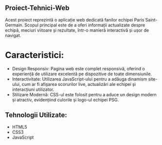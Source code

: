 ## Proiect-Tehnici-Web
Acest proiect reprezintă o aplicație web dedicată fanilor echipei Paris Saint-Germain. Scopul principal este de a oferi informații actualizate despre echipă, meciuri viitoare și rezultate, într-o manieră interactivă și ușor de navigat.

# Caracteristici:
- Design Responsiv: Pagina web este complet responsivă, oferind o experiență de utilizare excelentă pe dispozitive de toate dimensiunile.
- Interactivitate: Utilizarea JavaScript-ului pentru a adăuga dinamism site-ului, cum ar fi afișarea scorurilor live, actualizări ale echipei și interacțiuni utilizator.
- Stilizare Modernă: CSS-ul este folosit pentru a aduce un design modern și atractiv, evidențiind culorile și logo-ul echipei PSG.
## Tehnologii Utilizate:
- HTML5
- CSS3
- JavaScript

